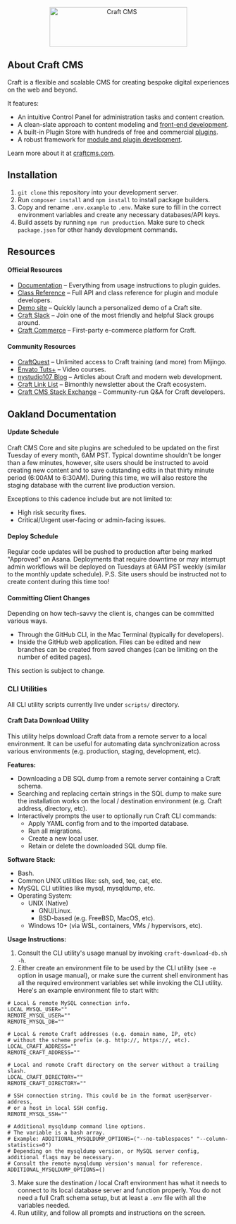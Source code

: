 <p align="center"><a href="https://craftcms.com/" target="_blank"><img width="312" height="90" src="https://craftcms.com/craftcms.svg" alt="Craft CMS"></a></p>

## About Craft CMS

Craft is a flexible and scalable CMS for creating bespoke digital experiences on the web and beyond.

It features:

- An intuitive Control Panel for administration tasks and content creation.
- A clean-slate approach to content modeling and [front-end development](https://docs.craftcms.com/v3/dev/).
- A built-in Plugin Store with hundreds of free and commercial [plugins](https://plugins.craftcms.com/).
- A robust framework for [module and plugin development](https://docs.craftcms.com/v3/extend/).

Learn more about it at [craftcms.com](https://craftcms.com).

## Installation

1. `git clone` this repository into your development server.
2. Run `composer install` and `npm install` to install package builders.
3. Copy and rename `.env.example` to `.env`. Make sure to fill in the correct environment variables and create any necessary databases/API keys.
4. Build assets by running `npm run production`. Make sure to check `package.json` for other handy development commands.

## Resources

#### Official Resources
- [Documentation](https://docs.craftcms.com/v3/) – Everything from usage instructions to plugin guides. 
- [Class Reference](https://docs.craftcms.com/api/v3/) – Full API and class reference for plugin and module developers.
- [Demo site](https://demo.craftcms.com/) – Quickly launch a personalized demo of a Craft site.
- [Craft Slack](https://craftcms.com/community#slack) – Join one of the most friendly and helpful Slack groups around.
- [Craft Commerce](https://craftcommerce.com/) – First-party e-commerce platform for Craft.

#### Community Resources
- [CraftQuest](https://craftquest.io/) – Unlimited access to Craft training (and more) from Mijingo.
- [Envato Tuts+](https://webdesign.tutsplus.com/categories/craft-cms/courses) – Video courses.
- [nystudio107 Blog](http://straightupcraft.com/) – Articles about Craft and modern web development.
- [Craft Link List](http://craftlinklist.com/) – Bimonthly newsletter about the Craft ecosystem.
- [Craft CMS Stack Exchange](http://craftcms.stackexchange.com/) – Community-run Q&A for Craft developers.

## Oakland Documentation

#### Update Schedule

Craft CMS Core and site plugins are scheduled to be updated on the first Tuesday of every month, 6AM PST. Typical downtime shouldn't be longer than a few minutes, however, site users should be instructed to avoid creating new content and to save outstanding edits in that thirty minute period (6:00AM to 6:30AM). During this time, we will also restore the staging database with the current live production version.

Exceptions to this cadence include but are not limited to:

- High risk security fixes.
- Critical/Urgent user-facing or admin-facing issues.

#### Deploy Schedule

Regular code updates will be pushed to production after being marked "Approved" on Asana. Deployments that require downtime or may interrupt admin workflows will be deployed on Tuesdays at 6AM PST weekly (similar to the monthly update schedule). P.S. Site users should be instructed not to create content during this time too!

#### Committing Client Changes

Depending on how tech-savvy the client is, changes can be committed various ways.

- Through the GitHub CLI, in the Mac Terminal (typically for developers).
- Inside the GitHub web application. Files can be edited and new branches can be created from saved changes (can be limiting on the number of edited pages).

This section is subject to change.

### CLI Utilities

All CLI utility scripts currently live under `scripts/` directory.

#### Craft Data Download Utility

This utility helps download Craft data from a remote server to a local environment. It can be useful for automating data synchronization across various environments (e.g. production, staging, development, etc).

**Features:**
* Downloading a DB SQL dump from a remote server containing a Craft schema.
* Searching and replacing certain strings in the SQL dump to make sure the installation works on the local / destination environment (e.g. Craft address, directory, etc).
* Interactively prompts the user to optionally run Craft CLI commands:
  * Apply YAML config from and to the imported database.
  * Run all migrations.
  * Create a new local user.
  * Retain or delete the downloaded SQL dump file.

**Software Stack:**
* Bash.
* Common UNIX utilities like: ssh, sed, tee, cat, etc.
* MySQL CLI utilities like mysql, mysqldump, etc.
* Operating System:
  * UNIX (Native)
    * GNU/Linux.
    * BSD-based (e.g. FreeBSD, MacOS, etc).
  * Windows 10+ (via WSL, containers, VMs / hypervisors, etc).

**Usage Instructions:**
1. Consult the CLI utility's usage manual by invoking `craft-download-db.sh -h`.
2. Either create an environment file to be used by the CLI utility (see `-e` option in usage manual), or make sure the current shell environment has all the required environment variables set while invoking the CLI utility. Here's an example environment file to start with:
```
# Local & remote MySQL connection info.
LOCAL_MYSQL_USER=""
REMOTE_MYSQL_USER=""
REMOTE_MYSQL_DB=""

# Local & remote Craft addresses (e.g. domain name, IP, etc)
# without the scheme prefix (e.g. http://, https://, etc).
LOCAL_CRAFT_ADDRESS=""
REMOTE_CRAFT_ADDRESS=""

# Local and remote Craft directory on the server without a trailing slash.
LOCAL_CRAFT_DIRECTORY=""
REMOTE_CRAFT_DIRECTORY=""

# SSH connection string. This could be in the format user@server-address,
# or a host in local SSH config.
REMOTE_MYSQL_SSH=""

# Additional mysqldump command line options.
# The variable is a bash array.
# Example: ADDITIONAL_MYSQLDUMP_OPTIONS=("--no-tablespaces" "--column-statistics=0")
# Depending on the mysqldump version, or MySQL server config, additional flags may be necessary.
# Consult the remote mysqldump version's manual for reference.
ADDITIONAL_MYSQLDUMP_OPTIONS=()
```
3. Make sure the destination / local Craft environment has what it needs to connect to its local database server and function properly. You do not need a full Craft schema setup, but at least a `.env` file with all the variables needed.
4. Run utility, and follow all prompts and instructions on the screen.
